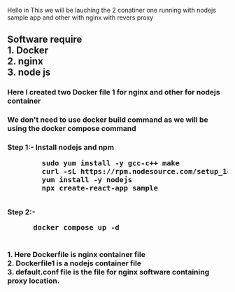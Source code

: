 Hello in This we will be lauching the 2 conatiner one running with nodejs sample app and other with nginx with revers proxy
<H2> Software require
  <br>
  1. Docker <br>
  2. nginx  <br>
  3. node js
  
  <H3>
    Here I created two Docker file 1 for nginx and other for nodejs container
    
 <H3>
   We don't need to use docker build command as we will be using the docker compose command
   
   <H3>
     Step 1:- Install nodejs and npm <br>
     <pre>
        sudo yum install -y gcc-c++ make 
        curl -sL https://rpm.nodesource.com/setup_14.x | sudo -E bash - 
        yum install -y nodejs  
        npx create-react-app sample
      </pre>  
     Step 2:-
     <pre>
      docker compose up -d
     </pre>
     
     
   <H3>
   1. Here Dockerfile is nginx container file <br>
   2. Dockerfile1 is a nodejs container file <br>
   3. default.conf file is the file for nginx software containing proxy location.
      
